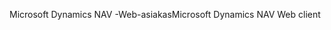 <span data-ttu-id="bfa44-101">Microsoft Dynamics NAV -Web-asiakas</span><span class="sxs-lookup"><span data-stu-id="bfa44-101">Microsoft Dynamics NAV Web client</span></span>